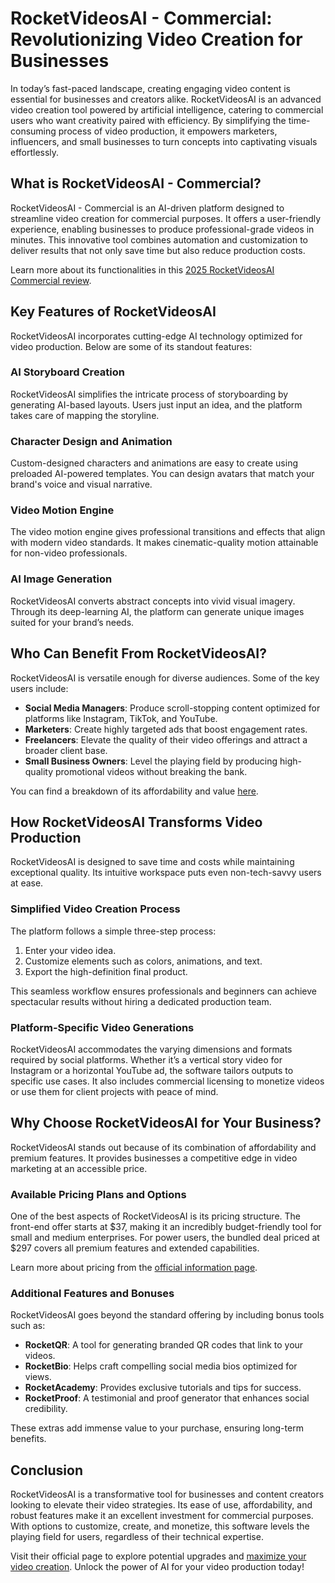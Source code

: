 # RocketVideosAI - Commercial: Revolutionizing Video Creation for Businesses

In today’s fast-paced landscape, creating engaging video content is essential for businesses and creators alike. RocketVideosAI is an advanced video creation tool powered by artificial intelligence, catering to commercial users who want creativity paired with efficiency. By simplifying the time-consuming process of video production, it empowers marketers, influencers, and small businesses to turn concepts into captivating visuals effortlessly.

## What is RocketVideosAI - Commercial?

RocketVideosAI - Commercial is an AI-driven platform designed to streamline video creation for commercial purposes. It offers a user-friendly experience, enabling businesses to produce professional-grade videos in minutes. This innovative tool combines automation and customization to deliver results that not only save time but also reduce production costs.

Learn more about its functionalities in this [2025 RocketVideosAI Commercial review](https://shorturl.at/jzZgm).

## Key Features of RocketVideosAI

RocketVideosAI incorporates cutting-edge AI technology optimized for video production. Below are some of its standout features:

### AI Storyboard Creation

RocketVideosAI simplifies the intricate process of storyboarding by generating AI-based layouts. Users just input an idea, and the platform takes care of mapping the storyline.

### Character Design and Animation

Custom-designed characters and animations are easy to create using preloaded AI-powered templates. You can design avatars that match your brand's voice and visual narrative.

### Video Motion Engine

The video motion engine gives professional transitions and effects that align with modern video standards. It makes cinematic-quality motion attainable for non-video professionals.

### AI Image Generation

RocketVideosAI converts abstract concepts into vivid visual imagery. Through its deep-learning AI, the platform can generate unique images suited for your brand’s needs.

## Who Can Benefit From RocketVideosAI?

RocketVideosAI is versatile enough for diverse audiences. Some of the key users include:

- **Social Media Managers**: Produce scroll-stopping content optimized for platforms like Instagram, TikTok, and YouTube.
- **Marketers**: Create highly targeted ads that boost engagement rates.
- **Freelancers**: Elevate the quality of their video offerings and attract a broader client base.
- **Small Business Owners**: Level the playing field by producing high-quality promotional videos without breaking the bank.

You can find a breakdown of its affordability and value [here](https://shorturl.at/jzZgm).

## How RocketVideosAI Transforms Video Production 

RocketVideosAI is designed to save time and costs while maintaining exceptional quality. Its intuitive workspace puts even non-tech-savvy users at ease.

### Simplified Video Creation Process

The platform follows a simple three-step process:
1. Enter your video idea.
2. Customize elements such as colors, animations, and text.
3. Export the high-definition final product.

This seamless workflow ensures professionals and beginners can achieve spectacular results without hiring a dedicated production team.

### Platform-Specific Video Generations

RocketVideosAI accommodates the varying dimensions and formats required by social platforms. Whether it’s a vertical story video for Instagram or a horizontal YouTube ad, the software tailors outputs to specific use cases. It also includes commercial licensing to monetize videos or use them for client projects with peace of mind.

## Why Choose RocketVideosAI for Your Business?

RocketVideosAI stands out because of its combination of affordability and premium features. It provides businesses a competitive edge in video marketing at an accessible price.

### Available Pricing Plans and Options

One of the best aspects of RocketVideosAI is its pricing structure. The front-end offer starts at $37, making it an incredibly budget-friendly tool for small and medium enterprises. For power users, the bundled deal priced at $297 covers all premium features and extended capabilities.

Learn more about pricing from the [official information page](https://shorturl.at/jzZgm).

### Additional Features and Bonuses

RocketVideosAI goes beyond the standard offering by including bonus tools such as:

- **RocketQR**: A tool for generating branded QR codes that link to your videos.
- **RocketBio**: Helps craft compelling social media bios optimized for views.
- **RocketAcademy**: Provides exclusive tutorials and tips for success.
- **RocketProof**: A testimonial and proof generator that enhances social credibility.

These extras add immense value to your purchase, ensuring long-term benefits.

## Conclusion

RocketVideosAI is a transformative tool for businesses and content creators looking to elevate their video strategies. Its ease of use, affordability, and robust features make it an excellent investment for commercial purposes. With options to customize, create, and monetize, this software levels the playing field for users, regardless of their technical expertise.

Visit their official page to explore potential upgrades and [maximize your video creation](https://shorturl.at/jzZgm). Unlock the power of AI for your video production today!
